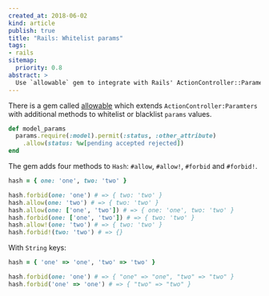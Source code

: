 ```yaml
---
created_at: 2018-06-02
kind: article
publish: true
title: "Rails: Whitelist params"
tags:
- rails
sitemap:
  priority: 0.8
abstract: >
  Use `allowable` gem to integrate with Rails' ActionController::Parameters
---
```


There is a gem called [allowable](https://github.com/msimonborg/allowable) which extends `ActionController:Paramters` with additional methods to whitelist or blacklist `params` values.

```ruby
def model_params
  params.require(:model).permit(:status, :other_attribute)
    .allow(status: %w[pending accepted rejected])
end
```

The gem adds four methods to `Hash`: `#allow`, `#allow!`, `#forbid` and `#forbid!`.

```ruby
hash = { one: 'one', two: 'two' }

hash.forbid(one: 'one') # => { two: 'two' }
hash.allow(one: 'two') # => { two: 'two' }
hash.allow(one: ['one', 'two']) # => { one: 'one', two: 'two' }
hash.forbid(one: ['one', 'two']) # => { two: 'two' }
hash.allow!(one: 'two') # => { two: 'two' }
hash.forbid!(two: 'two') # => {}
```

With `String` keys:

```ruby
hash = { 'one' => 'one', 'two' => 'two' }

hash.forbid(one: 'one') # => { "one" => "one", "two" => "two" }
hash.forbid('one' => 'one') # => { "two" => "two" }
```